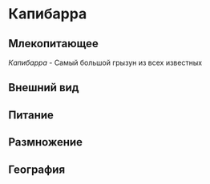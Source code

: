 # Капибарра

## Млекопитающее 

*Капибарра*  - Самый большой грызун из всех известных 
## Внешний вид

## Питание

## Размножение 


## География